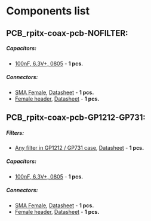 # Components list

## PCB_rpitx-coax-pcb-NOFILTER:

##### Capacitors:
- [100nF, 6.3V+, 0805](https://lcsc.com/product-detail/Multilayer-Ceramic-Capacitors-MLCC-SMD-SMT_Walsin-Tech-Corp-0805B104J250_C163184.html) - **1 pcs.**

##### Connectors:
- [SMA Female](https://lcsc.com/product-detail/RF-Connectors-Coaxial-Connectors_RFsister-ANKX01-0093_C129604.html), [Datasheet](./Datasheets/Connectors/1811061513_RFsister-ANKX01-0093_C129604.pdf) - **1 pcs.**
- [Female header](https://lcsc.com/product-detail/Pin-Header-Female-Header_BOOMELE-Boom-Precision-Elec-C36191_C36191.html), [Datasheet](./Datasheets/Connectors/1810221951_BOOMELE-Boom-Precision-Elec-C36191_C36191.pdf) - **1 pcs.**

## PCB_rpitx-coax-pcb-GP1212-GP731:

##### Filters:
- [Any filter in GP1212 / GP731 case](https://www.minicircuits.com/WebStore/RF-Filters.html), [Datasheet](./Datasheets/Filters/GP1212.pdf) - **1 pcs.**

##### Capacitors:
- [100nF, 6.3V+, 0805](https://lcsc.com/product-detail/Multilayer-Ceramic-Capacitors-MLCC-SMD-SMT_Walsin-Tech-Corp-0805B104J250_C163184.html) - **1 pcs.**

##### Connectors:
- [SMA Female](https://lcsc.com/product-detail/RF-Connectors-Coaxial-Connectors_RFsister-ANKX01-0093_C129604.html), [Datasheet](./Datasheets/Connectors/1811061513_RFsister-ANKX01-0093_C129604.pdf) - **1 pcs.**
- [Female header](https://lcsc.com/product-detail/Pin-Header-Female-Header_BOOMELE-Boom-Precision-Elec-C36191_C36191.html), [Datasheet](./Datasheets/Connectors/1810221951_BOOMELE-Boom-Precision-Elec-C36191_C36191.pdf) - **1 pcs.**
